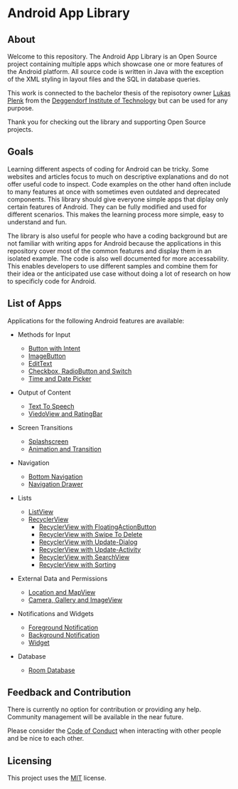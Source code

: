 # Android App Library

## About
Welcome to this repository. The Android App Library is an Open Source project containing multiple apps which showcase one or more features of the Android platform.
All source code is written in Java with the exception of the XML styling in layout files and the SQL in database queries.

This work is connected to the bachelor thesis of the repisotory owner [Lukas Plenk](https://github.com/LukPle) from the 
[Deggendorf Institute of Technology](https://www.th-deg.de/en) but can be used for any purpose.

Thank you for checking out the library and supporting Open Source projects.

## Goals
Learning different aspects of coding for Android can be tricky. Some websites and articles focus to much on descriptive explanations and do not offer useful code to inspect. Code examples on the other hand often include to many features at once with sometimes even outdated and deprecated components. 
This library should give everyone simple apps that diplay only certain features of Android. They can be fully modified and used for different scenarios.
This makes the learning process more simple, easy to understand and fun.

The library is also useful for people who have a coding background but are not familiar with writing apps for Android because the applications in this repository cover most of the common features and display them in an isolated example. The code is also well documented for more accessability. This enables developers to use different samples and combine them for their idea or the anticipated use case without doing a lot of research on how to specificly code for Android.

## List of Apps

Applications for the following Android features are available:

* Methods for Input
  * [Button with Intent](https://github.com/LukPle/button-intent.git)
  * [ImageButton](https://github.com/LukPle/imagebutton.git)
  * [EditText](https://github.com/LukPle/edittext-intent-extra.git)
  * [Checkbox, RadioButton and Switch](https://github.com/LukPle/checkbox-radiobutton-switch.git)
  * [Time and Date Picker](https://github.com/LukPle/time-and-date-picker.git)

* Output of Content
  * [Text To Speech](https://github.com/LukPle/text-to-speech.git)
  * [ViedoView and RatingBar](https://github.com/LukPle/videoview-ratingbar.git)

* Screen Transitions
  * [Splashscreen](https://github.com/LukPle/splashscreen.git) 
  * [Animation and Transition](https://github.com/LukPle/animation-transition.git) 

* Navigation
  * [Bottom Navigation](https://github.com/LukPle/bottom-navigation.git)
  * [Navigation Drawer](https://github.com/LukPle/navigation-drawer.git)

* Lists
  * [ListView](https://github.com/LukPle/listview.git)
  * [RecyclerView](https://github.com/LukPle/recyclerview-adapter.git)
    * [RecyclerView with FloatingActionButton](https://github.com/LukPle/floating-action-button.git)
    * [RecyclerView with Swipe To Delete](https://github.com/LukPle/recyclerview-swipe-to-delete.git)
    * [RecyclerView with Update-Dialog](https://github.com/LukPle/recyclerview-update-dialog.git)
    * [RecyclerView with Update-Activity](https://github.com/LukPle/recyclerview-update-activity.git)
    * [RecyclerView with SearchView](https://github.com/LukPle/recyclerview-searchview.git)
    * [RecyclerView with Sorting](https://github.com/LukPle/recyclerview-sort-items.git)

* External Data and Permissions
  * [Location and MapView](https://github.com/LukPle/mapview-location.git)
  * [Camera, Gallery and ImageView](https://github.com/LukPle/imageview-camera-gallery.git)

* Notifications and Widgets 
  * [Foreground Notification](https://github.com/LukPle/android-notification-foreground.git)
  * [Background Notification](https://github.com/LukPle/android-notification-background.git)
  * [Widget](https://github.com/LukPle/android-widget.git)

* Database
  * [Room Database](https://github.com/LukPle/room-database.git)

## Feedback and Contribution
There is currently no option for contribution or providing any help. Community management will be available in the near future.

Please consider the [Code of Conduct](CODE_OF_CONDUCT) when interacting with other people and be nice to each other.

## Licensing
This project uses the [MIT](LICENSE) license.
